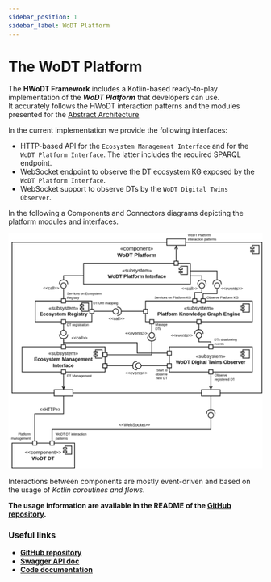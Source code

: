 ```yaml
---
sidebar_position: 1
sidebar_label: WoDT Platform
---
```


# The WoDT Platform

The **HWoDT Framework** includes a Kotlin-based ready-to-play implementation of the ***WoDT Platform*** that developers can use. \
It accurately follows the HWoDT interaction patterns and the modules presented for the [Abstract Architecture](/docs/concepts/architecture/)

In the current implementation we provide the following interfaces:
- HTTP-based API for the `Ecosystem Management Interface` and for the `WoDT Platform Interface`. The latter includes the required SPARQL endpoint.
- WebSocket endpoint to observe the DT ecosystem KG exposed by the `WoDT Platform Interface`.
- WebSocket support to observe DTs by the `WoDT Digital Twins Observer`.

In the following a Components and Connectors diagrams depicting the platform modules and interfaces.

![Platform components and connectors](../../static/img/platform-cc.svg)

Interactions between components are mostly event-driven and based on the usage of *Kotlin coroutines and flows*.

**The usage information are available in the README of the [GitHub repository](https://github.com/Web-of-Digital-Twins/wodt-platform).**

### Useful links
- **[GitHub repository](https://github.com/Web-of-Digital-Twins/wodt-platform)**
- **[Swagger API doc](https://web-of-digital-twins.github.io/wodt-platform/documentation/openapi-doc/)**
- **[Code documentation](https://web-of-digital-twins.github.io/wodt-platform/documentation/code-doc/)**
